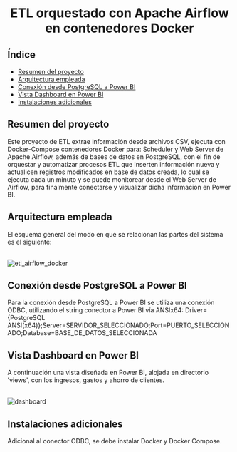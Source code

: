 <h1 align="center"> ETL orquestado con Apache Airflow en contenedores Docker </h1>

## Índice

- [Resumen del proyecto](#Resumen-del-proyecto)
- [Arquitectura empleada](#Arquitectura-empleada)
- [Conexión desde PostgreSQL a Power BI](#Conexión-desde-PostgreSQL-a-Power-BI)
- [Vista Dashboard en Power BI](#Vista-Dashboard-en-Power-BI)
- [Instalaciones adicionales](#Instalaciones-adicionales)

## Resumen del proyecto
Este proyecto de ETL extrae información desde archivos CSV, ejecuta con Docker-Compose contenedores Docker para: Scheduler y Web Server de Apache Airflow, además de bases de datos en PostgreSQL, con el fin de orquestar y automatizar procesos ETL que inserten información nueva y actualicen registros modificados en base de datos creada, lo cual se ejecuta cada un minuto y se puede monitorear desde el Web Server de Airflow, para finalmente conectarse y visualizar dicha informacion en Power BI.

## Arquitectura empleada
El esquema general del modo en que se relacionan las partes del sistema es el siguiente:
<br/><br/>

![etl_airflow_docker](https://github.com/Cris-Neumann/ETL-with-Airflow-and-Docker/assets/99703152/328c1609-6d52-4550-9ff0-75b5ce4c9858)

## Conexión desde PostgreSQL a Power BI
Para la conexión desde PostgreSQL a Power BI se utiliza una conexión ODBC, utilizando el string conector a Power BI vía ANSIx64: Driver={PostgreSQL ANSI(x64)};Server=SERVIDOR_SELECCIONADO;Port=PUERTO_SELECCIONADO;Database=BASE_DE_DATOS_SELECCIONADA

## Vista Dashboard en Power BI
A continuación una vista diseñada en Power BI, alojada en directorio 'views', con los ingresos, gastos y ahorro de clientes.
<br/><br/>

![dashboard](https://github.com/Cris-Neumann/ETL-with-Airflow-and-Docker/assets/99703152/ec4680ba-ab6b-43d6-9ee0-32433ae07d5f)

## Instalaciones adicionales
Adicional al conector ODBC, se debe instalar Docker y Docker Compose.
